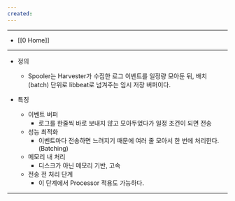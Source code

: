 ```yaml
---
created:
---
```


---
- [[0 Home]]
---

- 정의
	- Spooler는 Harvester가 수집한 로그 이벤트를 일정량 모아둔 뒤, 배치(batch) 단위로 libbeat로 넘겨주는 임시 저장 버퍼이다.

- 특징
	- 이벤트 버퍼
		- 로그를 한줄씩 바로 보내지 않고 모아두었다가 일정 조건이 되면 전송
	- 성능 최적화
		- 이벤트마다 전송하면 느려지기 때문에 여러 줄 모아서 한 번에 처리한다.(Batching)
	- 메모리 내 처리
		- 디스크가 아닌 메모리 기반, 고속
	- 전송 전 처리 단계
		- 이 단계에서 Processor 적용도 가능하다.

---